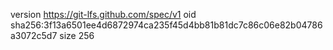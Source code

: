 version https://git-lfs.github.com/spec/v1
oid sha256:3f13a6501ee4d6872974ca235f45d4bb81b81dc7c86c06e82b04786a3072c5d7
size 256
